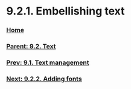 # 9.2.1. Embellishing text

### [Home](./00-home.md)
### [Parent: 9.2. Text](./09-02-00-text.md)
### [Prev: 9.1. Text management](./09-01-text-management.md)
### [Next: 9.2.2. Adding fonts](./09-02-02-adding-fonts.md)
